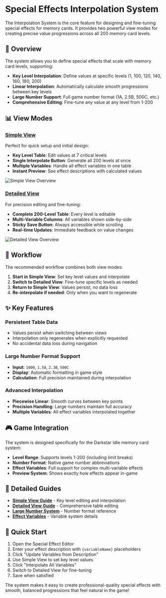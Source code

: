 # Special Effects Interpolation System

The Interpolation System is the core feature for designing and fine-tuning special effects for memory cards. It provides two powerful view modes for creating precise value progressions across all 200 memory card levels.

## 🎯 Overview

The system allows you to define special effects that scale with memory card levels, supporting:
- **Key Level Interpolation**: Define values at specific levels (1, 100, 120, 140, 160, 180, 200)
- **Linear Interpolation**: Automatically calculate smooth progressions between key levels
- **Large Number Support**: Full game number format (1A, 2.5B, 500C, etc.)
- **Comprehensive Editing**: Fine-tune any value at any level from 1-200

## 📊 View Modes

### [Simple View](./simple-view.md)
Perfect for quick setup and initial design:
- **Key Level Table**: Edit values at 7 critical levels
- **Single Interpolate Button**: Generate all 200 levels at once
- **Multiple Variables**: Handle all effect variables in one table
- **Instant Preview**: See effect descriptions with calculated values

![Simple View Overview](../screenshots/simple-view-overview.png)

### [Detailed View](./detailed-view.md)
For precision editing and fine-tuning:
- **Complete 200-Level Table**: Every level is editable
- **Multi-Variable Columns**: All variables shown side-by-side
- **Sticky Save Button**: Always accessible while scrolling
- **Real-time Updates**: Immediate feedback on value changes

![Detailed View Overview](../screenshots/detailed-view-overview.png)

## 🔄 Workflow

The recommended workflow combines both view modes:

1. **Start in Simple View**: Set key level values and interpolate
2. **Switch to Detailed View**: Fine-tune specific levels as needed
3. **Return to Simple View**: Values persist, no data loss
4. **Re-interpolate if needed**: Only when you want to regenerate

## ✨ Key Features

### Persistent Table Data
- Values persist when switching between views
- Interpolation only regenerates when explicitly requested
- No accidental data loss during navigation

### Large Number Format Support
- **Input**: `1000`, `1.5A`, `2.3B`, `500C`
- **Display**: Automatic formatting in game style
- **Calculation**: Full precision maintained during interpolation

### Advanced Interpolation
- **Piecewise Linear**: Smooth curves between key points
- **Precision Handling**: Large numbers maintain full accuracy
- **Multiple Variables**: All effect variables interpolated together

## 🎮 Game Integration

The system is designed specifically for the Darkstar Idle memory card system:
- **Level Range**: Supports levels 1-200 (including limit breaks)
- **Number Format**: Native game number abbreviations
- **Effect Variables**: Full support for complex multi-variable effects
- **Preview System**: Shows exactly how effects appear in-game

## 📖 Detailed Guides

- [**Simple View Guide**](./simple-view.md) - Key level editing and interpolation
- [**Detailed View Guide**](./detailed-view.md) - Comprehensive table editing
- [**Large Number System**](../technical/large-numbers.md) - Number format reference
- [**Effect Variables**](../technical/special-effects.md) - Variable system details

## 🚀 Quick Start

1. Open the Special Effect Editor
2. Enter your effect description with `{variableName}` placeholders
3. Click "Update Variables from Description"
4. Use Simple View to set key level values
5. Click "Interpolate All Variables"
6. Switch to Detailed View for fine-tuning
7. Save when satisfied

The system makes it easy to create professional-quality special effects with smooth, balanced progressions that feel natural in the game!